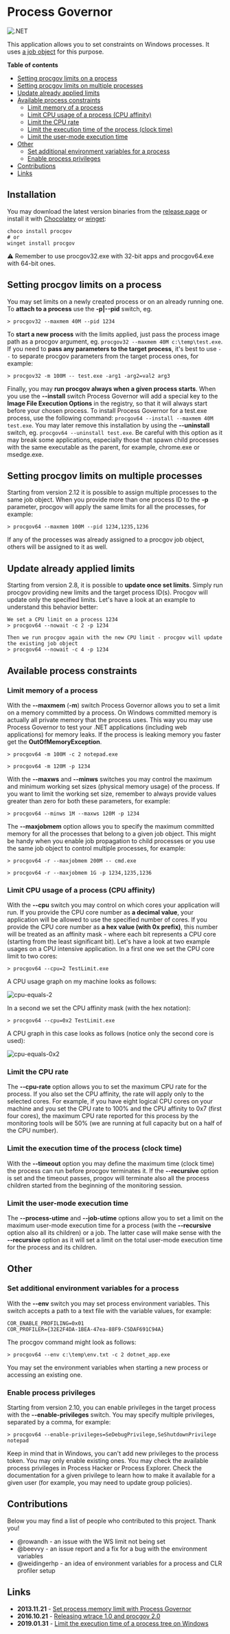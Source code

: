 
# Process Governor

![.NET](https://github.com/lowleveldesign/process-governor/workflows/build/badge.svg)

This application allows you to set constraints on Windows processes. It uses [a job object](https://msdn.microsoft.com/en-us/library/windows/desktop/ms684161(v=vs.85).aspx) for this purpose. 

**Table of contents**

- [Setting procgov limits on a process](#setting-procgov-limits-on-a-process)
- [Setting procgov limits on multiple processes](#setting-procgov-limits-on-multiple-processes)
- [Update already applied limits](#update-already-applied-limits)
- [Available process constraints](#available-process-constraints)
  - [Limit memory of a process](#limit-memory-of-a-process)
  - [Limit CPU usage of a process (CPU affinity)](#limit-cpu-usage-of-a-process-cpu-affinity)
  - [Limit the CPU rate](#limit-the-cpu-rate)
  - [Limit the execution time of the process (clock time)](#limit-the-execution-time-of-the-process-clock-time)
  - [Limit the user-mode execution time](#limit-the-user-mode-execution-time)
- [Other](#other)
  - [Set additional environment variables for a process](#set-additional-environment-variables-for-a-process)
  - [Enable process privileges](#enable-process-privileges)
- [Contributions](#contributions)
- [Links](#links)

## Installation

You may download the latest version binaries from the [release page](https://github.com/lowleveldesign/process-governor/releases) or install it with [Chocolatey](https://chocolatey.org/) or [winget](https://learn.microsoft.com/en-us/windows/package-manager/winget/):

```shell
choco install procgov
# or
winget install procgov
```

:warning: Remember to use procgov32.exe with 32-bit apps and procgov64.exe with 64-bit ones.

## Setting procgov limits on a process

You may set limits on a newly created process or on an already running one. To **attach to a process** use the **-p|--pid** switch, eg.

```
> procgov32 --maxmem 40M --pid 1234
```

To **start a new process** with the limits applied, just pass the process image path as a procgov argument, eg. `procgov32 --maxmem 40M c:\temp\test.exe`. If you need to **pass any parameters to the target process**, it's best to use `--` to separate procgov parameters from the target process ones, for example:

```
> procgov32 -m 100M -- test.exe -arg1 -arg2=val2 arg3
````

Finally, you may **run procgov always when a given process starts**. When you use the **--install** switch Process Governor will add a special key to the **Image File Execution Options** in the registry, so that it will always start before your chosen process. To install Process Governor for a test.exe process, use the following command: `procgov64 --install --maxmem 40M test.exe`. You may later remove this installation by using the **--uninstall** switch, eg. `procgov64 --uninstall test.exe`. Be careful with this option as it may break some applications, especially those that spawn child processes with the same executable as the parent, for example, chrome.exe or msedge.exe.

## Setting procgov limits on multiple processes

Starting from version 2.12 it is possible to assign multiple processes to the same job object. When you provide more than one process ID to the **-p** parameter, procgov will apply the same limits for all the processes, for example:

```
> procgov64 --maxmem 100M --pid 1234,1235,1236
```

If any of the processes was already assigned to a procgov job object, others will be assigned to it as well.

## Update already applied limits

Starting from version 2.8, it is possible to **update once set limits**. Simply run procgov providing new limits and the target process ID(s). Procgov will update only the specified limits. Let's have a look at an example to understand this behavior better:

```
We set a CPU limit on a process 1234
> procgov64 --nowait -c 2 -p 1234

Then we run procgov again with the new CPU limit - procgov will update the existing job object
> procgov64 --nowait -c 4 -p 1234
```

## Available process constraints

### Limit memory of a process

With the **--maxmem** (**-m**) switch Process Governor allows you to set a limit on a memory committed by a process. On Windows committed memory is actually all private memory that the process uses. This way you may use Process Governor to test your .NET applications (including web applications) for memory leaks. If the process is leaking memory you faster get the **OutOfMemoryException**.

```
> procgov64 -m 100M -c 2 notepad.exe

> procgov64 -m 120M -p 1234
```

With the **--maxws** and **--minws** switches you may control the maximum and minimum working set sizes (physical memory usage) of the process. If you want to limit the working set size, remember to always provide values greater than zero for both these parameters, for example:

```
> procgov64 --minws 1M --maxws 120M -p 1234
```

The **--maxjobmem** option allows you to specify the maximum committed memory for all the processes that belong to a given job object. This might be handy when you enable job propagation to child processes or you use the same job object to control multiple processes, for example:

```
> procgov64 -r --maxjobmem 200M -- cmd.exe

> procgov64 -r --maxjobmem 1G -p 1234,1235,1236
```

### Limit CPU usage of a process (CPU affinity)

With the **--cpu** switch you may control on which cores your application will run. If you provide the CPU core number as **a decimal value**, your application will be allowed to use the specified number of cores. If you provide the CPU core number as **a hex value (with 0x prefix)**, this number will be treated as an affinity mask - where each bit represents a CPU core (starting from the least significant bit). Let's have a look at two example usages on a CPU intensive application.  In a first one we set the CPU core limit to two cores:

```
> procgov64 --cpu=2 TestLimit.exe
```

A CPU usage graph on my machine looks as follows:

![cpu-equals-2](https://raw.githubusercontent.com/lowleveldesign/process-governor/master/docs/cpuaffinity-equals-2.png)

In a second we set the CPU affinity mask (with the hex notation):

```
> procgov64 --cpu=0x2 TestLimit.exe
```

A CPU graph in this case looks as follows (notice only the second core is used):

![cpu-equals-0x2](https://raw.githubusercontent.com/lowleveldesign/process-governor/master/docs/cpuaffinity-equals-0x2.png)

### Limit the CPU rate

The **--cpu-rate** option allows you to set the maximum CPU rate for the process. If you also set the CPU affinity, the rate will apply only to the selected cores. For example, if you have eight logical CPU cores on your machine and you set the CPU rate to 100% and the CPU affinity to 0x7 (first four cores), the maximum CPU rate reported for this process by the monitoring tools will be 50% (we are running at full capacity but on a half of the CPU number).

### Limit the execution time of the process (clock time)

With the **--timeout** option you may define the maximum time (clock time) the process can run before procgov terminates it. If the **--recursive** option is set and the timeout passes, progov will terminate also all the process children started from the beginning of the monitoring session.

### Limit the user-mode execution time

The **--process-utime** and **--job-utime** options allow you to set a limit on the maximum user-mode execution time for a process (with the **--recursive** option also all its children) or a job. The latter case will make sense with the **--recursive** option as it will set a limit on the total user-mode execution time for the process and its children.

## Other 

### Set additional environment variables for a process

With the **--env** switch you may set process environment variables. This switch accepts a path to a text file with the variable values, for example:

```
COR_ENABLE_PROFILING=0x01
COR_PROFILER={32E2F4DA-1BEA-47ea-88F9-C5DAF691C94A}
```

The procgov command might look as follows:

```
> procgov64 --env c:\temp\env.txt -c 2 dotnet_app.exe
```

You may set the environment variables when starting a new process or accessing an existing one.

### Enable process privileges

Starting from version 2.10, you can enable privileges in the target process with the **--enable-privileges** switch. You may specify multiple privileges, separated by a comma, for example:

```
> procgov64 --enable-privileges=SeDebugPrivilege,SeShutdownPrivilege notepad
```

Keep in mind that in Windows, you can't add new privileges to the process token. You may only enable existing ones. You may check the available process privileges in Process Hacker or Process Explorer. Check the documentation for a given privilege to learn how to make it available for a given user (for example, you may need to update group policies).

## Contributions

Below you may find a list of people who contributed to this project. Thank you!

- @rowandh - an issue with the WS limit not being set
- @beevvy - an issue report and a fix for a bug with the environment variables
- @weidingerhp - an idea of environment variables for a process and CLR profiler setup

## Links

- **2013.11.21** - [Set process memory limit with Process Governor](http://lowleveldesign.wordpress.com/2013/11/21/set-process-memory-limit-with-process-governor)
- **2016.10.21** - [Releasing wtrace 1.0 and procgov 2.0](https://lowleveldesign.wordpress.com/2016/10/21/releasing-wtrace-1-0-and-procgov-2-0/)
- **2019.01.31** - [Limit the execution time of a process tree on Windows](https://lowleveldesign.org/2019/01/31/limit-the-execution-time-of-a-process-tree-on-windows/)
